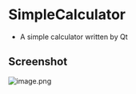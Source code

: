 # SimpleCalculator

* A simple calculator written by Qt

## Screenshot
![image.png](https://i.loli.net/2020/03/28/9kq61GaNm2MyWp8.png)
